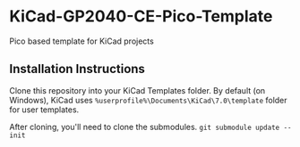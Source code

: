 # KiCad-GP2040-CE-Pico-Template
Pico based template for KiCad projects

## Installation Instructions
Clone this repository into your KiCad Templates folder. By default (on Windows), KiCad uses `%userprofile%\Documents\KiCad\7.0\template` folder for user templates.

After cloning, you'll need to clone the submodules. `git submodule update --init`
